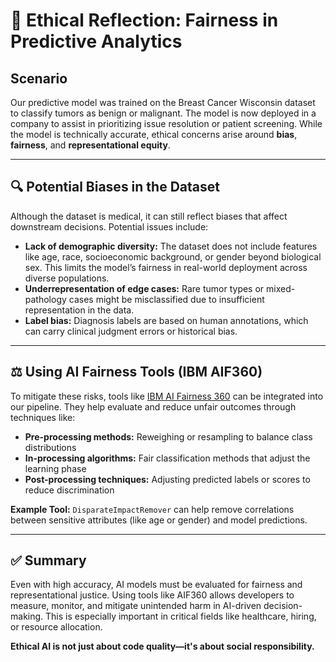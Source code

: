 # 🤖 Ethical Reflection: Fairness in Predictive Analytics

## Scenario

Our predictive model was trained on the Breast Cancer Wisconsin dataset to classify tumors as benign or malignant. The model is now deployed in a company to assist in prioritizing issue resolution or patient screening. While the model is technically accurate, ethical concerns arise around **bias**, **fairness**, and **representational equity**.

---

## 🔍 Potential Biases in the Dataset

Although the dataset is medical, it can still reflect biases that affect downstream decisions. Potential issues include:

- **Lack of demographic diversity:** The dataset does not include features like age, race, socioeconomic background, or gender beyond biological sex. This limits the model’s fairness in real-world deployment across diverse populations.
- **Underrepresentation of edge cases:** Rare tumor types or mixed-pathology cases might be misclassified due to insufficient representation in the data.
- **Label bias:** Diagnosis labels are based on human annotations, which can carry clinical judgment errors or historical bias.

---

## ⚖️ Using AI Fairness Tools (IBM AIF360)

To mitigate these risks, tools like [IBM AI Fairness 360](https://aif360.mybluemix.net/) can be integrated into our pipeline. They help evaluate and reduce unfair outcomes through techniques like:

- **Pre-processing methods:** Reweighing or resampling to balance class distributions
- **In-processing algorithms:** Fair classification methods that adjust the learning phase
- **Post-processing techniques:** Adjusting predicted labels or scores to reduce discrimination

**Example Tool:** `DisparateImpactRemover` can help remove correlations between sensitive attributes (like age or gender) and model predictions.

---

## ✅ Summary

Even with high accuracy, AI models must be evaluated for fairness and representational justice. Using tools like AIF360 allows developers to measure, monitor, and mitigate unintended harm in AI-driven decision-making. This is especially important in critical fields like healthcare, hiring, or resource allocation.

**Ethical AI is not just about code quality—it's about social responsibility.**


